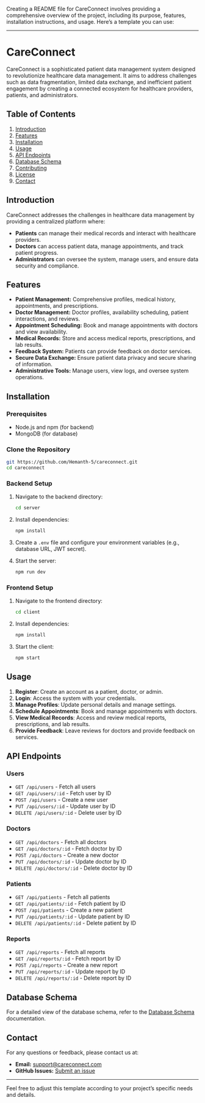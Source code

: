 Creating a README file for CareConnect involves providing a comprehensive overview of the project, including its purpose, features, installation instructions, and usage. Here’s a template you can use:

---

# CareConnect

CareConnect is a sophisticated patient data management system designed to revolutionize healthcare data management. It aims to address challenges such as data fragmentation, limited data exchange, and inefficient patient engagement by creating a connected ecosystem for healthcare providers, patients, and administrators.

## Table of Contents

1. [Introduction](#introduction)
2. [Features](#features)
3. [Installation](#installation)
4. [Usage](#usage)
5. [API Endpoints](#api-endpoints)
6. [Database Schema](#database-schema)
7. [Contributing](#contributing)
8. [License](#license)
9. [Contact](#contact)

## Introduction

CareConnect addresses the challenges in healthcare data management by providing a centralized platform where:

- **Patients** can manage their medical records and interact with healthcare providers.
- **Doctors** can access patient data, manage appointments, and track patient progress.
- **Administrators** can oversee the system, manage users, and ensure data security and compliance.

## Features

- **Patient Management:** Comprehensive profiles, medical history, appointments, and prescriptions.
- **Doctor Management:** Doctor profiles, availability scheduling, patient interactions, and reviews.
- **Appointment Scheduling:** Book and manage appointments with doctors and view availability.
- **Medical Records:** Store and access medical reports, prescriptions, and lab results.
- **Feedback System:** Patients can provide feedback on doctor services.
- **Secure Data Exchange:** Ensure patient data privacy and secure sharing of information.
- **Administrative Tools:** Manage users, view logs, and oversee system operations.

## Installation

### Prerequisites

- Node.js and npm (for backend)
- MongoDB (for database)

### Clone the Repository

```bash
git https://github.com/Hemanth-5/careconnect.git
cd careconnect
```

### Backend Setup

1. Navigate to the backend directory:

   ```bash
   cd server
   ```

2. Install dependencies:

   ```bash
   npm install
   ```

3. Create a `.env` file and configure your environment variables (e.g., database URL, JWT secret).

4. Start the server:
   ```bash
   npm run dev
   ```

### Frontend Setup

1. Navigate to the frontend directory:

   ```bash
   cd client
   ```

2. Install dependencies:

   ```bash
   npm install
   ```

3. Start the client:
   ```bash
   npm start
   ```

## Usage

1. **Register**: Create an account as a patient, doctor, or admin.
2. **Login**: Access the system with your credentials.
3. **Manage Profiles**: Update personal details and manage settings.
4. **Schedule Appointments**: Book and manage appointments with doctors.
5. **View Medical Records**: Access and review medical reports, prescriptions, and lab results.
6. **Provide Feedback**: Leave reviews for doctors and provide feedback on services.

## API Endpoints

### Users

- `GET /api/users` - Fetch all users
- `GET /api/users/:id` - Fetch user by ID
- `POST /api/users` - Create a new user
- `PUT /api/users/:id` - Update user by ID
- `DELETE /api/users/:id` - Delete user by ID

### Doctors

- `GET /api/doctors` - Fetch all doctors
- `GET /api/doctors/:id` - Fetch doctor by ID
- `POST /api/doctors` - Create a new doctor
- `PUT /api/doctors/:id` - Update doctor by ID
- `DELETE /api/doctors/:id` - Delete doctor by ID

### Patients

- `GET /api/patients` - Fetch all patients
- `GET /api/patients/:id` - Fetch patient by ID
- `POST /api/patients` - Create a new patient
- `PUT /api/patients/:id` - Update patient by ID
- `DELETE /api/patients/:id` - Delete patient by ID

### Reports

- `GET /api/reports` - Fetch all reports
- `GET /api/reports/:id` - Fetch report by ID
- `POST /api/reports` - Create a new report
- `PUT /api/reports/:id` - Update report by ID
- `DELETE /api/reports/:id` - Delete report by ID

## Database Schema

For a detailed view of the database schema, refer to the [Database Schema](docs/Database_Schema.md) documentation.

<!-- ## License

CareConnect is licensed under the [MIT License](LICENSE). -->

## Contact

For any questions or feedback, please contact us at:

- **Email:** support@careconnect.com
- **GitHub Issues:** [Submit an issue](https://github.com/Hemanth-5/careconnect/issues)

---

Feel free to adjust this template according to your project’s specific needs and details.
